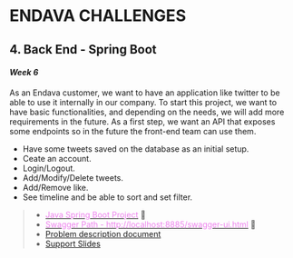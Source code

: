 # ENDAVA CHALLENGES
## 4. Back End - Spring Boot
#### *Week 6* 

As an Endava customer, we want to have an application like twitter to be able to use it internally in our company.
To start this project, we want to have basic functionalities, and depending on the needs, we will add more requirements in the future. As a first step, we want an API that exposes some endpoints so in the future the front-end team can use them.

- Have some tweets saved on the database as an initial setup.
- Ceate an account.
- Login/Logout. 
- Add/Modify/Delete tweets.
- Add/Remove like.
- See timeline and be able to sort and set filter.
  
> - [<font color="violet">Java Spring Boot Project</font>]() :memo:
> - [<font color="violet">Swagger Path - http://localhost:8885/swagger-ui.html</font>](http://localhost:8885/swagger-ui.html) :memo: 
> - [Problem description document]()
> - [Support Slides]()






